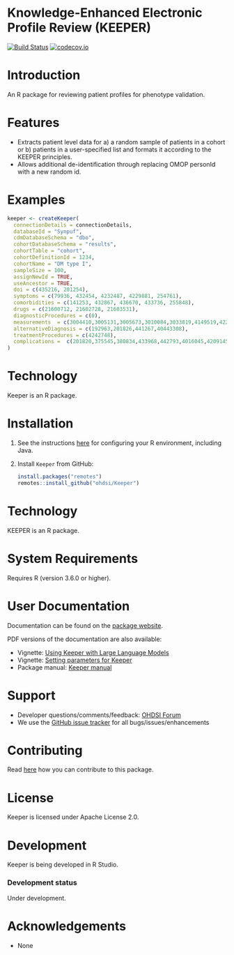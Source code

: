 Knowledge-Enhanced Electronic Profile Review (KEEPER)
=====================================================

[![Build Status](https://github.com/OHDSI/Keeper/workflows/R-CMD-check/badge.svg)](https://github.com/OHDSI/Keeper/actions?query=workflow%3AR-CMD-check)
[![codecov.io](https://codecov.io/github/OHDSI/Keeper/coverage.svg?branch=main)](https://app.codecov.io/github/OHDSI/Keeper?branch=mai)


Introduction
============
An R package for reviewing patient profiles for phenotype validation. 


Features
========
- Extracts patient level data for a) a random sample of patients in a cohort or b) patients in a user-specified list and formats it according to the KEEPER principles. 
- Allows additional de-identification through replacing OMOP personId with a new random id.

Examples
========

```r
keeper <- createKeeper(
  connectionDetails = connectionDetails,
  databaseId = "Synpuf",
  cdmDatabaseSchema = "dbo",
  cohortDatabaseSchema = "results",
  cohortTable = "cohort",
  cohortDefinitionId = 1234,
  cohortName = "DM type I",
  sampleSize = 100,
  assignNewId = TRUE,
  useAncestor = TRUE,
  doi = c(435216, 201254),
  symptoms = c(79936, 432454, 4232487, 4229881, 254761),
  comorbidities = c(141253, 432867, 436670, 433736, 255848),
  drugs = c(21600712, 21602728, 21603531),
  diagnosticProcedures = c(0),
  measurements	= c(3004410,3005131,3005673,3010084,3033819,4149519,4229110, 4020120),
  alternativeDiagnosis = c(192963,201826,441267,40443308),
  treatmentProcedures = c(4242748),
  complications =  c(201820,375545,380834,433968,442793,4016045,4209145,4299544)                             
)
```


Technology
============

Keeper is an R package.


Installation
============

1. See the instructions [here](https://ohdsi.github.io/Hades/rSetup.html) for configuring your R environment, including Java.

2. Install `Keeper` from GitHub:

    ```r
    install.packages("remotes")
    remotes::install_github("ohdsi/Keeper")
    ```


Technology
==========
KEEPER is an R package.


System Requirements
===================
Requires R (version 3.6.0 or higher). 


User Documentation
==================
Documentation can be found on the [package website](https://ohdsi.github.io/Keeper/).

PDF versions of the documentation are also available:

* Vignette: [Using Keeper with Large Language Models](https://raw.githubusercontent.com/OHDSI/Keeper/main/inst/doc/UsingKeeperWithLlms.pdf)
* Vignette: [Setting parameters for Keeper](https://raw.githubusercontent.com/OHDSI/Keeper/main/inst/doc/SettingKeeperParameters.pdf)
* Package manual: [Keeper manual](https://raw.githubusercontent.com/OHDSI/Keeper/main/extras/Keeper.pdf) 


Support
=======
* Developer questions/comments/feedback: <a href="http://forums.ohdsi.org/c/developers">OHDSI Forum</a>
* We use the <a href="https://github.com/OHDSI/Keeper/issues">GitHub issue tracker</a> for all bugs/issues/enhancements


Contributing
============
Read [here](https://ohdsi.github.io/Hades/contribute.html) how you can contribute to this package.


License
=======

Keeper is licensed under Apache License 2.0. 


Development
===========

Keeper is being developed in R Studio.


### Development status

Under development.


Acknowledgements
================

- None

